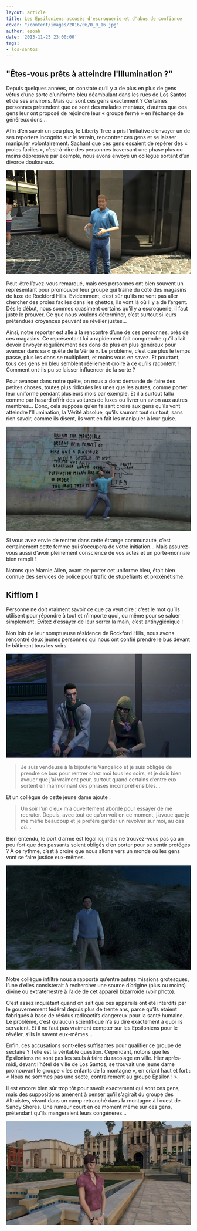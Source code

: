 ```yaml
---
layout: article
title: Les Epsiloniens accusés d'escroquerie et d'abus de confiance
cover: "/content/images/2016/06/0_0_16.jpg"
author: ezoah
date: '2013-11-25 23:00:00'
tags:
- los-santos
---
```


## "Êtes-vous prêts à atteindre l'Illumination ?"

Depuis quelques années, on constate qu’il y a de plus en plus de gens vêtus d’une sorte d’uniforme bleu déambulant dans les rues de Los Santos et de ses environs. Mais qui sont ces gens exactement ? Certaines personnes prétendent que ce sont des malades mentaux, d’autres que ces gens leur ont proposé de rejoindre leur « groupe fermé » en l’échange de généreux dons…

Afin d’en savoir un peu plus, le Liberty Tree a pris l’initiative d’envoyer un de ses reporters incognito sur le terrain, rencontrer ces gens et se laisser manipuler volontairement. Sachant que ces gens essaient de repérer des « proies faciles », c’est-à-dire des personnes traversant une phase plus ou moins dépressive par exemple, nous avons envoyé un collègue sortant d’un divorce douloureux.

![](  /content/images/2016/06/0_0_17.jpg)

Peut-être l’avez-vous remarqué, mais ces personnes ont bien souvent un représentant pour promouvoir leur groupe qui traîne du côté des magasins de luxe de Rockford Hills. Evidemment, c’est sûr qu’ils ne vont pas aller chercher des proies faciles dans les ghettos, ils vont là où il y a de l’argent. Dès le début, nous sommes quasiment certains qu’il y a escroquerie, il faut juste le prouver. Ce que nous voulons déterminer, c’est surtout si leurs prétendues croyances peuvent se révéler justes…

Ainsi, notre reporter est allé à la rencontre d’une de ces personnes, près de ces magasins. Ce représentant lui a rapidement fait comprendre qu’il allait devoir envoyer régulièrement des dons de plus en plus généreux pour avancer dans sa « quête de la Vérité ». Le problème, c’est que plus le temps passe, plus les dons se multiplient, et moins vous en savez. Et pourtant, tous ces gens en bleu semblent réellement croire à ce qu’ils racontent ! Comment ont-ils pu se laisser influencer de la sorte ?

Pour avancer dans notre quête, on nous a donc demandé de faire des petites choses, toutes plus ridicules les unes que les autres, comme porter leur uniforme pendant plusieurs mois par exemple. Et il a surtout fallu comme par hasard offrir des voitures de luxes ou livrer un avion aux autres membres… Donc, cela suppose qu’en faisant croire aux gens qu’ils vont atteindre l’Illumination, la Vérité absolue, qu’ils sauront tout sur tout, sans rien savoir, comme ils disent, ils vont en fait les manipuler à leur guise.

![Marnie Allen, membre de la communauté Epsilonienne.](  /content/images/2016/06/0_0_18.jpg)

Si vous avez envie de rentrer dans cette étrange communauté, c’est certainement cette femme qui s’occupera de votre initiation… Mais assurez-vous aussi d’avoir pleinement conscience de vos actes et un porte-monnaie bien rempli !

Notons que Marnie Allen, avant de porter cet uniforme bleu, était bien connue des services de police pour trafic de stupéfiants et proxénétisme.

## Kifflom !

Personne ne doit vraiment savoir ce que ça veut dire : c’est le mot qu’ils utilisent pour répondre à tout et n’importe quoi, ou même pour se saluer simplement. Évitez d’essayer de leur serrer la main, c’est antihygiénique !

Non loin de leur somptueuse résidence de Rockford Hills, nous avons rencontré deux jeunes personnes qui nous ont confié prendre le bus devant le bâtiment tous les soirs.

![](  /content/images/2016/06/0_0_19.jpg)

> Je suis vendeuse à la bijouterie Vangelico et je suis obligée de prendre ce bus pour rentrer chez moi tous les soirs, et je dois bien avouer que j’ai vraiment peur, surtout quand certains d’entre eux sortent en marmonnant des phrases incompréhensibles…

Et un collègue de cette jeune dame ajoute :

> Un soir l’un d’eux m’a ouvertement abordé pour essayer de me recruter. Depuis, avec tout ce qu’on voit en ce moment, j’avoue que je me méfie beaucoup et je préfère garder un revolver sur moi, au cas où…

Bien entendu, le port d’arme est légal ici, mais ne trouvez-vous pas ça un peu fort que des passants soient obligés d’en porter pour se sentir protégés ? À ce rythme, c’est à croire que nous allons vers un monde où les gens vont se faire justice eux-mêmes.

![Un membre du groupe en plein action.](  /content/images/2016/06/0_0_20.jpg)

Notre collègue infiltré nous a rapporté qu’entre autres missions grotesques, l’une d’elles consisterait à rechercher une source d’origine (plus ou moins) divine ou extraterrestre à l’aide de cet appareil bizarroïde (voir photo).

C’est assez inquiétant quand on sait que ces appareils ont été interdits par le gouvernement fédéral depuis plus de trente ans, parce qu’ils étaient fabriqués à base de résidus radioactifs dangereux pour la santé humaine. Le problème, c’est qu’aucun scientifique n’a su dire exactement à quoi ils servaient. Et il ne faut pas vraiment compter sur les Epsiloniens pour le révéler, s’ils le savent eux-mêmes…

Enfin, ces accusations sont-elles suffisantes pour qualifier ce groupe de sectaire ? Telle est la véritable question. Cependant, notons que les Epsiloniens ne sont pas les seuls à faire du racolage en ville. Hier après-midi, devant l’hôtel de ville de Los Santos, se trouvait une jeune dame promouvant le groupe « les enfants de la montagne », en criant haut et fort : « Nous ne sommes pas une secte, contrairement au groupe Epsilon ! ».

Il est encore bien sûr trop tôt pour savoir exactement qui sont ces gens, mais des suppositions amènent à penser qu’il s’agirait du groupe des Altruistes, vivant dans un camp retranché dans la montagne à l’ouest de Sandy Shores. Une rumeur court en ce moment même sur ces gens, prétendant qu’ils mangeraient leurs congénères…

![Jane, une représentante du groupe des "enfants de la montagne".](  /content/images/2016/06/0_0_21.jpg)

<!--kg-card-end: markdown-->
